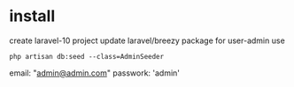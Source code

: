 # install

create laravel-10 project
update laravel/breezy package
for user-admin use
```
php artisan db:seed --class=AdminSeeder
```
email: "admin@admin.com"
passwork: 'admin'

